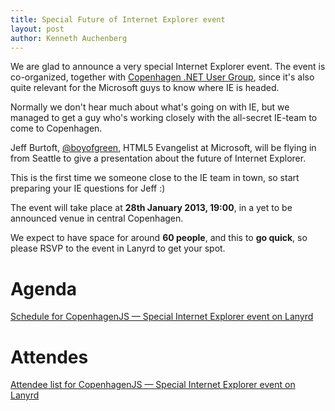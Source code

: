 ```yaml
---
title: Special Future of Internet Explorer event
layout: post
author: Kenneth Auchenberg
---
```


We are glad to announce a very special Internet Explorer event. The event is co-organized, together with [Copenhagen .NET User Group](http://cnug.dk/), since it's also quite relevant for the Microsoft guys to know where IE is headed.

Normally we don't hear much about what's going on with IE, but we managed to get a guy who's working closely with the all-secret IE-team to come to Copenhagen.

Jeff Burtoft, [@boyofgreen](https://twitter.com/boyofgreen), HTML5 Evangelist at Microsoft, will be flying in from Seattle to give a presentation about the future of Internet Explorer.

This is the first time we someone close to the IE team in town, so start preparing your IE questions for Jeff :)

The event will take place at **28th January 2013, 19:00**, in a yet to be announced venue in central Copenhagen.

We expect to have space for around **60 people**, and this to **go quick**, so please RSVP to the event in Lanyrd to get your spot.

# Agenda

<!-- Add this where you want the output to appear -->
<div class="lanyrd-target-schedule">
    <a href="http://lanyrd.com/2013/copenhagenjs-special-internet-explorer-event/schedule/"
        class="lanyrd-schedule"
        data-lanyrd-abstracts
        data-lanyrd-speakers
        data-lanyrd-speakerlabels>
        Schedule for CopenhagenJS — Special Internet Explorer event on Lanyrd
    </a>
</div>

# Attendes

<!-- Add this where you want the output to appear -->
<div class="lanyrd-target-participants">
    <a href="http://lanyrd.com/2013/copenhagenjs-special-internet-explorer-event/attendees/"
        class="lanyrd-participants"
        data-lanyrd-labels>
        Attendee list for CopenhagenJS — Special Internet Explorer event on Lanyrd
    </a>
</div>

